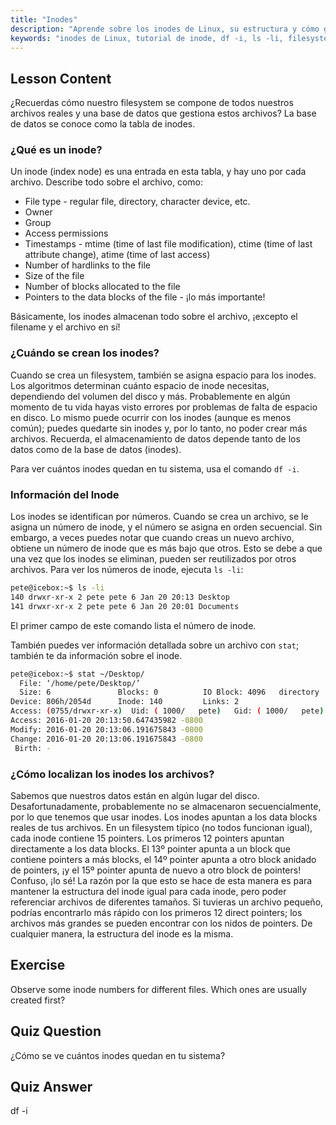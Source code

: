 ```yaml
---
title: "Inodes"
description: "Aprende sobre los inodes de Linux, su estructura y cómo gestionan los archivos. Comprende los números de inode y usa `df -i` y `ls -li` para verificar el uso de inodes. ¡Comienza tu viaje en Linux!"
keywords: "inodes de Linux, tutorial de inode, df -i, ls -li, filesystem de Linux, Linux para principiantes, guía de Linux"
---
```


## Lesson Content

¿Recuerdas cómo nuestro filesystem se compone de todos nuestros archivos reales y una base de datos que gestiona estos archivos? La base de datos se conoce como la tabla de inodes.

### ¿Qué es un inode?

Un inode (index node) es una entrada en esta tabla, y hay uno por cada archivo. Describe todo sobre el archivo, como:

- File type - regular file, directory, character device, etc.
- Owner
- Group
- Access permissions
- Timestamps - mtime (time of last file modification), ctime (time of last attribute change), atime (time of last access)
- Number of hardlinks to the file
- Size of the file
- Number of blocks allocated to the file
- Pointers to the data blocks of the file - ¡lo más importante!

Básicamente, los inodes almacenan todo sobre el archivo, ¡excepto el filename y el archivo en sí!

### ¿Cuándo se crean los inodes?

Cuando se crea un filesystem, también se asigna espacio para los inodes. Los algoritmos determinan cuánto espacio de inode necesitas, dependiendo del volumen del disco y más. Probablemente en algún momento de tu vida hayas visto errores por problemas de falta de espacio en disco. Lo mismo puede ocurrir con los inodes (aunque es menos común); puedes quedarte sin inodes y, por lo tanto, no poder crear más archivos. Recuerda, el almacenamiento de datos depende tanto de los datos como de la base de datos (inodes).

Para ver cuántos inodes quedan en tu sistema, usa el comando `df -i`.

### Información del Inode

Los inodes se identifican por números. Cuando se crea un archivo, se le asigna un número de inode, y el número se asigna en orden secuencial. Sin embargo, a veces puedes notar que cuando creas un nuevo archivo, obtiene un número de inode que es más bajo que otros. Esto se debe a que una vez que los inodes se eliminan, pueden ser reutilizados por otros archivos. Para ver los números de inode, ejecuta `ls -li`:

```bash
pete@icebox:~$ ls -li
140 drwxr-xr-x 2 pete pete 6 Jan 20 20:13 Desktop
141 drwxr-xr-x 2 pete pete 6 Jan 20 20:01 Documents
```

El primer campo de este comando lista el número de inode.

También puedes ver información detallada sobre un archivo con `stat`; también te da información sobre el inode.

```bash
pete@icebox:~$ stat ~/Desktop/
  File: ‘/home/pete/Desktop/’
  Size: 6               Blocks: 0          IO Block: 4096   directory
Device: 806h/2054d      Inode: 140         Links: 2
Access: (0755/drwxr-xr-x)  Uid: ( 1000/   pete)   Gid: ( 1000/   pete)
Access: 2016-01-20 20:13:50.647435982 -0800
Modify: 2016-01-20 20:13:06.191675843 -0800
Change: 2016-01-20 20:13:06.191675843 -0800
 Birth: -
```

### ¿Cómo localizan los inodes los archivos?

Sabemos que nuestros datos están en algún lugar del disco. Desafortunadamente, probablemente no se almacenaron secuencialmente, por lo que tenemos que usar inodes. Los inodes apuntan a los data blocks reales de tus archivos. En un filesystem típico (no todos funcionan igual), cada inode contiene 15 pointers. Los primeros 12 pointers apuntan directamente a los data blocks. El 13º pointer apunta a un block que contiene pointers a más blocks, el 14º pointer apunta a otro block anidado de pointers, ¡y el 15º pointer apunta de nuevo a otro block de pointers! Confuso, ¡lo sé! La razón por la que esto se hace de esta manera es para mantener la estructura del inode igual para cada inode, pero poder referenciar archivos de diferentes tamaños. Si tuvieras un archivo pequeño, podrías encontrarlo más rápido con los primeros 12 direct pointers; los archivos más grandes se pueden encontrar con los nidos de pointers. De cualquier manera, la estructura del inode es la misma.

## Exercise

Observe some inode numbers for different files. Which ones are usually created first?

## Quiz Question

¿Cómo se ve cuántos inodes quedan en tu sistema?

## Quiz Answer

df -i
